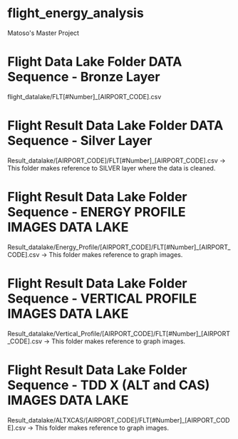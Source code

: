 # flight_energy_analysis
Matoso's Master Project

# Flight Data Lake Folder DATA Sequence - Bronze Layer
flight_datalake/FLT[#Number]_[AIRPORT_CODE].csv

# Flight Result Data Lake Folder DATA Sequence - Silver Layer
Result_datalake/[AIRPORT_CODE]/FLT[#Number]_[AIRPORT_CODE].csv -> This folder makes reference to SILVER layer where the data is cleaned.

# Flight Result Data Lake Folder Sequence - ENERGY PROFILE IMAGES DATA LAKE
Result_datalake/Energy_Profile/[AIRPORT_CODE]/FLT[#Number]_[AIRPORT_CODE].csv -> This folder makes reference to graph images.

# Flight Result Data Lake Folder Sequence - VERTICAL PROFILE IMAGES DATA LAKE
Result_datalake/Vertical_Profile/[AIRPORT_CODE]/FLT[#Number]_[AIRPORT_CODE].csv -> This folder makes reference to graph images.

# Flight Result Data Lake Folder Sequence - TDD X (ALT and CAS) IMAGES DATA LAKE
Result_datalake/ALTXCAS/[AIRPORT_CODE]/FLT[#Number]_[AIRPORT_CODE].csv -> This folder makes reference to graph images.